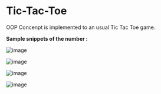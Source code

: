 # Tic-Tac-Toe
OOP Concenpt is implemented to an usual Tic Tac Toe game.

**Sample snippets of the number :**

![image](https://user-images.githubusercontent.com/48944427/124427211-b791ab80-dd88-11eb-9898-06ba40a020e8.png)

![image](https://user-images.githubusercontent.com/48944427/124427307-dbed8800-dd88-11eb-8a8f-70abd4b4f10b.png)

![image](https://user-images.githubusercontent.com/48944427/124427599-3981d480-dd89-11eb-9cdd-3ec4f422f695.png)

![image](https://user-images.githubusercontent.com/48944427/124427369-ee67c180-dd88-11eb-9674-5f6ff61a337b.png)
